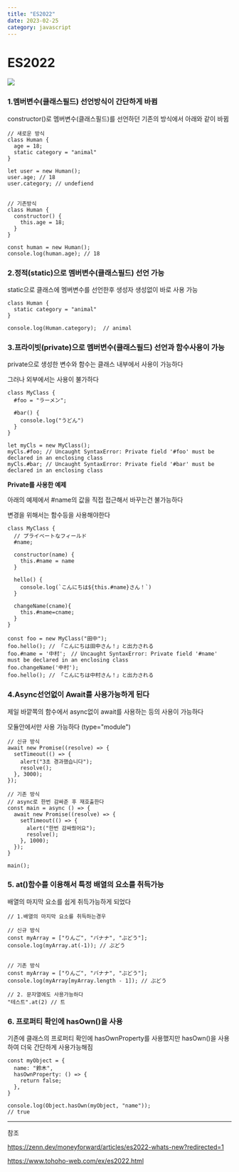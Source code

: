 ```yaml
---
title: "ES2022"
date: 2023-02-25
category: javascript
---
```


# ES2022

![](/storage/20230311000752668829.jpg)

### 1.멤버변수(클래스필드) 선언방식이 간단하게 바뀜

constructor()로 멤버변수(클래스필드)를 선언하던 기존의 방식에서 아래와 같이 바뀜

```
// 새로운 방식
class Human {
  age = 18;
  static category = "animal"
}

let user = new Human();
user.age; // 18
user.category; // undefiend


// 기존방식
class Human {
  constructor() {
    this.age = 18;
  }
}

const human = new Human();
console.log(human.age); // 18
```

### 2.정적(static)으로 멤버변수(클래스필드) 선언 가능

static으로 클래스에 멤버변수를 선언한후 생성자 생성없이 바로 사용 가능

```
class Human {
  static category = "animal"
}

console.log(Human.category);  // animal
```

### 3.프라이빗(private)으로 멤버변수(클래스필드) 선언과 함수사용이 가능

private으로 생성한 변수와 함수는 클래스 내부에서 사용이 가능하다

그러나 외부에서는 사용이 불가하다

```
class MyClass {
  #foo = "ラーメン";
  
  #bar() {
    console.log("うどん")
  }
}

let myCls = new MyClass();
myCls.#foo; // Uncaught SyntaxError: Private field '#foo' must be declared in an enclosing class
myCls.#bar; // Uncaught SyntaxError: Private field '#bar' must be declared in an enclosing class
```

**Private를 사용한 예제**

아래의 예제에서 #name의 값을 직접 접근해서 바꾸는건 불가능하다

변경을 위해서는 함수등을 사용해야한다

```
class MyClass {
  // プライベートなフィールド
  #name;
  
  constructor(name) {
    this.#name = name
  }

  hello() {
    console.log(`こんにちは${this.#name}さん！`)
  }
  
  changeName(cname){
    this.#name=cname;
  }
}

const foo = new MyClass("田中");
foo.hello(); // 「こんにちは田中さん！」と出力される
foo.#name = '中村';　// Uncaught SyntaxError: Private field '#name' must be declared in an enclosing class
foo.changeName('中村');
foo.hello(); // 「こんにちは中村さん！」と出力される
```

### 4.Async선언없이 Await를 사용가능하게 된다

제일 바깥쪽의 함수에서 async없이 await를 사용하는 등의 사용이 가능하다

모듈안에서만 사용 가능하다 (type="module")

```
// 신규 방식
await new Promise((resolve) => {
  setTimeout(() => {
    alert("3초 경과했습니다");
    resolve();
  }, 3000);
});

// 기존 방식
// async로 한번 감싸준 후 재호출한다
const main = async () => {
  await new Promise((resolve) => {
    setTimeout(() => {
      alert("한번 감싸줬어요");
      resolve();
    }, 1000);
  });
}

main();

```

### 5. at()함수를 이용해서 특정 배열의 요소를 취득가능

배열의 마지막 요소를 쉽게 취득가능하게 되었다

```
// 1.배열의 마지막 요소를 취득하는경우

// 신규 방식
const myArray = ["りんご", "バナナ", "ぶどう"];
console.log(myArray.at(-1)); // ぶどう


// 기존 방식
const myArray = ["りんご", "バナナ", "ぶどう"];
console.log(myArray[myArray.length - 1]); // ぶどう

// 2. 문자열에도 사용가능하다
"테스트".at(2) // 트
```

### 6. 프로퍼티 확인에 hasOwn()을 사용

기존에 클래스의 프로퍼티 확인에 hasOwnProperty를 사용했지만 hasOwn()을 사용하여 더욱 간단하게 사용가능해짐

```
const myObject = {
  name: "鈴木",
  hasOwnProperty: () => {
    return false;
  },
}

console.log(Object.hasOwn(myObject, "name"));
// true
```

---

참조

https://zenn.dev/moneyforward/articles/es2022-whats-new?redirected=1

https://www.tohoho-web.com/ex/es2022.html
